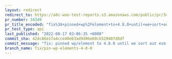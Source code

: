 ```yaml
---
layout: redirect
redirect_to: https://a8c-woo-test-reports.s3.amazonaws.com/public/pr/34349/api/index.html
pr_number: 34349
pr_title_encoded: "fix%3A+pinned+wp%2Felement+to+4.8.0+until+we+sort+out+esm+dependencies"
pr_test_type: api
last_published: "2022-08-17 03:06:35 +0000"
commit_sha: 42dc86e1fa4cce40e63ad9d96e60cb529407d8df
commit_message: "fix: pinned wp/element to 4.8.0 until we sort out esm dependencies"
branch_name: fix/pin-wp-elements-4-8-0
---
```

